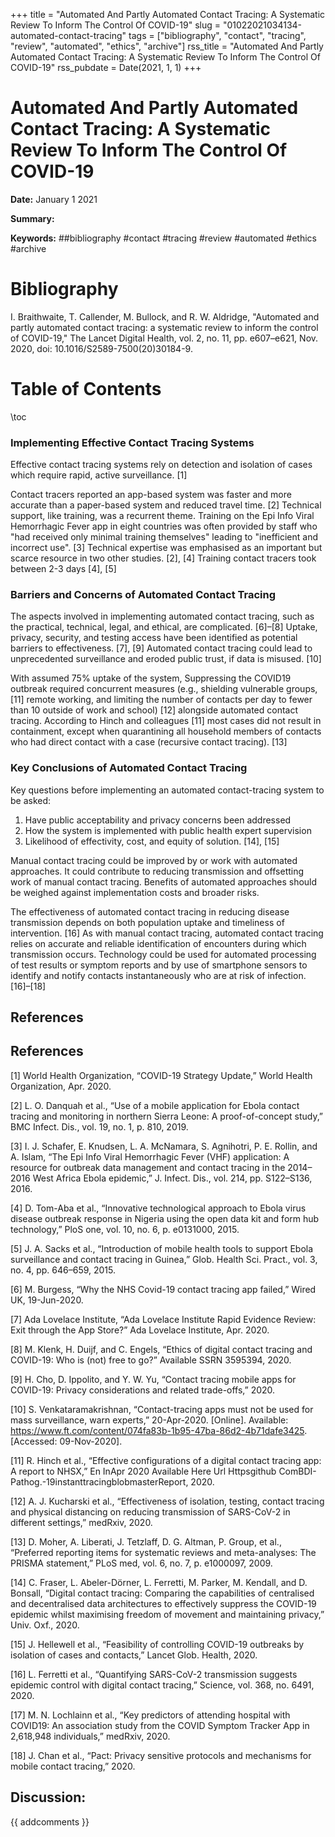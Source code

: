 +++
title = "Automated And Partly Automated Contact Tracing: A Systematic Review To Inform The Control Of COVID-19"
slug = "01022021034134-automated-contact-tracing"
tags = ["bibliography", "contact", "tracing", "review", "automated", "ethics", "archive"]
rss_title = "Automated And Partly Automated Contact Tracing: A Systematic Review To Inform The Control Of COVID-19"
rss_pubdate = Date(2021, 1, 1)
+++



Automated And Partly Automated Contact Tracing: A Systematic Review To Inform The Control Of COVID-19
=========

**Date:** January 1 2021

**Summary:** 

**Keywords:** ##bibliography #contact #tracing #review #automated #ethics #archive

Bibliography
==========

I. Braithwaite, T. Callender, M. Bullock, and R. W. Aldridge, "Automated and partly automated contact tracing: a systematic review to inform the control of COVID-19," The Lancet Digital Health, vol. 2, no. 11, pp. e607–e621, Nov. 2020, doi: 10.1016/S2589-7500(20)30184-9.

Table of Contents
=========

\toc

### Implementing Effective Contact Tracing Systems

Effective contact tracing systems rely on detection and isolation of cases which require rapid, active surveillance. [1]

Contact tracers reported an app-based system was faster and more accurate than a paper-based system and reduced travel time. [2] Technical support, like training, was a recurrent theme.  Training on the Epi Info Viral Hemorrhagic Fever app in eight countries was often provided by staff who "had received only minimal training themselves" leading to "inefficient and incorrect use". [3] Technical expertise was emphasised as an important but scarce resource in two other studies. [2], [4] Training contact tracers took between 2-3 days [4], [5]

### Barriers and Concerns of Automated Contact Tracing

The aspects involved in implementing automated contact tracing, such as the practical, technical, legal, and ethical, are complicated. [6]–[8] Uptake, privacy, security, and testing access have been identified as potential barriers to effectiveness. [7], [9] Automated contact tracing could lead to unprecedented surveillance and eroded public trust, if data is misused. [10]

With assumed 75% uptake of the system,  Suppressing the COVID19 outbreak required concurrent measures (e.g., shielding vulnerable groups, [11] remote working, and limiting the number of contacts per day to fewer than 10 outside of work and school) [12] alongside automated contact tracing. According to Hinch and colleagues [11] most cases did not result in containment, except when quarantining all household members of contacts who had direct contact with a case (recursive contact tracing). [13]

### Key Conclusions of Automated Contact Tracing

Key questions before implementing an automated contact-tracing system to be asked: 

1. Have public acceptability and privacy concerns been addressed
2. How the system is implemented with public health expert supervision
3. Likelihood of effectivity, cost, and equity of solution. [14], [15]

Manual contact tracing could be improved by or work with automated approaches. It could contribute to reducing transmission and offsetting work of manual contact tracing. Benefits of automated approaches should be weighed against implementation costs and broader risks.

The effectiveness of automated contact tracing in reducing disease transmission depends on both population uptake and timeliness of intervention. [16] As with manual contact tracing, automated contact tracing relies on accurate and reliable identification of encounters during which transmission occurs. Technology could be used for automated processing of test results or symptom reports and by use of smartphone sensors to identify and notify contacts instantaneously who are at risk of infection. [16]–[18]

## References

## References

[1] World Health Organization, “COVID-19 Strategy Update,” World Health Organization, Apr. 2020.

[2] L. O. Danquah et al., “Use of a mobile application for Ebola contact tracing and monitoring in northern Sierra Leone: A proof-of-concept study,” BMC Infect. Dis., vol. 19, no. 1, p. 810, 2019.

[3] I. J. Schafer, E. Knudsen, L. A. McNamara, S. Agnihotri, P. E. Rollin, and A. Islam, “The Epi Info Viral Hemorrhagic Fever (VHF) application: A resource for outbreak data management and contact tracing in the 2014–2016 West Africa Ebola epidemic,” J. Infect. Dis., vol. 214, pp. S122–S136, 2016.

[4] D. Tom-Aba et al., “Innovative technological approach to Ebola virus disease outbreak response in Nigeria using the open data kit and form hub technology,” PloS one, vol. 10, no. 6, p. e0131000, 2015.

[5] J. A. Sacks et al., “Introduction of mobile health tools to support Ebola surveillance and contact tracing in Guinea,” Glob. Health Sci. Pract., vol. 3, no. 4, pp. 646–659, 2015.

[6] M. Burgess, “Why the NHS Covid-19 contact tracing app failed,” Wired UK, 19-Jun-2020.

[7] Ada Lovelace Institute, “Ada Lovelace Institute Rapid Evidence Review: Exit through the App Store?” Ada Lovelace Institute, Apr. 2020.

[8] M. Klenk, H. Duijf, and C. Engels, “Ethics of digital contact tracing and COVID-19: Who is (not) free to go?” Available SSRN 3595394, 2020.

[9] H. Cho, D. Ippolito, and Y. W. Yu, “Contact tracing mobile apps for COVID-19: Privacy considerations and related trade-offs,” 2020.

[10] S. Venkataramakrishnan, “Contact-tracing apps must not be used for mass surveillance, warn experts,” 20-Apr-2020. [Online]. Available: https://www.ft.com/content/074fa83b-1b95-47ba-86d2-4b71dafe3425. [Accessed: 09-Nov-2020].

[11] R. Hinch et al., “Effective configurations of a digital contact tracing app: A report to NHSX,” En InApr 2020 Available Here Url Httpsgithub ComBDI-Pathog.-19instanttracingblobmasterReport, 2020.

[12] A. J. Kucharski et al., “Effectiveness of isolation, testing, contact tracing and physical distancing on reducing transmission of SARS-CoV-2 in different settings,” medRxiv, 2020.

[13] D. Moher, A. Liberati, J. Tetzlaff, D. G. Altman, P. Group, et al., “Preferred reporting items for systematic reviews and meta-analyses: The PRISMA statement,” PLoS med, vol. 6, no. 7, p. e1000097, 2009.

[14] C. Fraser, L. Abeler-Dörner, L. Ferretti, M. Parker, M. Kendall, and D. Bonsall, “Digital contact tracing: Comparing the capabilities of centralised and decentralised data architectures to effectively suppress the COVID-19 epidemic whilst maximising freedom of movement and maintaining privacy,” Univ. Oxf., 2020.

[15] J. Hellewell et al., “Feasibility of controlling COVID-19 outbreaks by isolation of cases and contacts,” Lancet Glob. Health, 2020.

[16] L. Ferretti et al., “Quantifying SARS-CoV-2 transmission suggests epidemic control with digital contact tracing,” Science, vol. 368, no. 6491, 2020.

[17] M. N. Lochlainn et al., “Key predictors of attending hospital with COVID19: An association study from the COVID Symptom Tracker App in 2,618,948 individuals,” medRxiv, 2020.

[18] J. Chan et al., “Pact: Privacy sensitive protocols and mechanisms for mobile contact tracing,” 2020.
## Discussion: 

{{ addcomments }}
